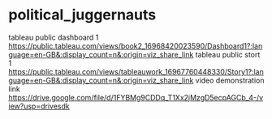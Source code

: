 # political_juggernauts
tableau public dashboard 1 https://public.tableau.com/views/book2_16968420023590/Dashboard1?:language=en-GB&:display_count=n&:origin=viz_share_link
tableau public stort 1 https://public.tableau.com/views/tableauwork_16967760448330/Story1?:language=en-GB&:display_count=n&:origin=viz_share_link
video demonstration link https://drive.google.com/file/d/1FYBMg9CDDq_T1Xx2jMzgD5ecpAGCb_4-/view?usp=drivesdk
